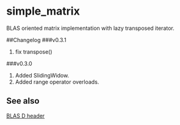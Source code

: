 simple_matrix
======
BLAS oriented matrix implementation with lazy transposed iterator.

##Changelog
###v0.3.1
1. fix transpose()

###v0.3.0
1. Added SlidingWidow.
2. Added range operator overloads.

## See also
[BLAS D header](http://github.com/9il/cblas)
